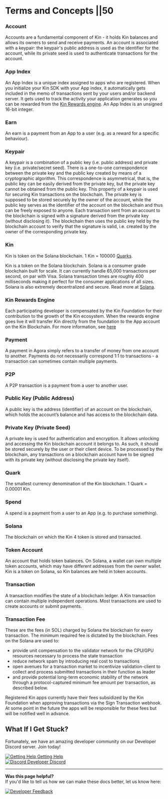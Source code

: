 # Terms and Concepts ||50

### Account

Accounts are a fundamental component of Kin - it holds Kin balances and allows its owners to send and receive payments. An account is associated with a keypair: the keypair's public address is used as the identifier for the account, while its private seed is used to authenticate transactions for the account.

### App Index

An App Index is a unique index assigned to apps who are registered. When you initialize your Kin SDK with your App index, it automatically gets included in the memo of transactions sent by your users and/or backend server. It gets used to track the activity your application generates so you can be rewarded from the [Kin Rewards engine](https://www.kin.org/kre/). An App Index is an unsigned 16-bit integer.


### Earn

An earn is a payment from an App to a user (e.g. as a reward for a specific behaviour).

### Keypair

A keypair is a combination of a public key (i.e. public address) and private key (i.e. private/secret seed). There is a one-to-one correspondence between the private key and the public key created by means of a cryptographic algorithm. This correspondence is asymmetrical, that is, the public key can be easily derived from the private key, but the private key cannot be obtained from the public key. This property of a keypair is used for securing Kin transactions on the blockchain. The private key is supposed to be stored securely by the owner of the account, while the public key serves as the identifier of the account on the blockchain and thus can be freely exposed to anyone. Each transaction sent from an account to the blockchain is signed with a signature derived from the private key (without disclosing it). The blockchain then uses the public key held by the blockchain account to verify that the signature is valid, i.e. created by the owner of the corresponding private key.

### Kin

Kin is token on the Solana blockchain. 1 Kin = 100000 [Quarks](/essentials/terms-and-concepts/#quark).

Kin is a token on the Solana blockchain. Solana is a consumer grade blockchain built for scale. It can currently handle 65,000 transactions per second, on par with Visa. Solana transaction times are roughly 400 milliseconds making it perfect for the consumer applications of all sizes. Solana is also extremely decentralized and secure. Read more at [Solana](http://www.solana.com).

### Kin Rewards Engine

Each participating developer is compensated by the Kin Foundation for their contribution to the growth of the Kin ecosystem. When the rewards engine goes live it will transfer Kin directly from the foundation to the App account on the Kin Blockchain. For more information, see [here](/essentials/kin-rewards-engine/)

### Payment

A payment in Agora simply refers to a transfer of money from one account to another. Payments do not necessarily correspond 1:1 to transactions - a transaction can sometimes contain multiple payments.

### P2P

A P2P transaction is a payment from a user to another user.

### Public Key (Public Address)

A public key is the address (identifier) of an account on the blockchain, which holds the account’s balance and has access to the blockchain data.

### Private Key (Private Seed)

A private key is used for authentication and encryption. It allows unlocking and accessing the Kin blockchain account it belongs to. As such, it should be stored securely by the user or their client device. To be processed by the blockchain, any transactions on a blockchain account have to be signed with its private key (without disclosing the private key itself).

### Quark

The smallest currency denomination of the Kin blockchain. 1 Quark = 0.00001 Kin.

### Spend

A spend is a payment from a user to an App (e.g. to purchase something).

### Solana

The blockchain on which the Kin 4 token is stored and transacted.

### Token Account

An account that holds token balances. On Solana, a wallet can own multiple token accounts, which may have different addresses from the owner wallet. Kin is a token on Solana, so Kin balances are held in token accounts.

### Transaction

A transaction modifies the state of a blockchain ledger. A Kin transaction can contain multiple independent operations. Most transactions are used to create accounts or submit payments.

### Transaction Fee

These are the fees (in SOL) charged by Solana the blockchain for every transaction. The minimum required fee is dictated by the blockchain. Fees on the Solana are used to:

- provide unit compensation to the validator network for the CPU/GPU resources necessary to process the state transaction
- reduce network spam by introducing real cost to transactions
- open avenues for a transaction market to incentivize validation-client to collect and process submitted transactions in their function as leader
- and provide potential long-term economic stability of the network through a protocol-captured minimum fee amount per transaction, as described below.

Registered Kin apps currently have their fees subsidized by the Kin Foundation when approving transactions via the Sign Transaction webhook. At some point in the future the apps will be responsible for these fees but will be notified well in advance.

## What If I Get Stuck?

Fortunately, we have an amazing developer community on our Developer Discord server. Join today!

<div class='navIcons'>
<a href='/essentials/getting-help/'><div class='navIcon'>
    <img class='navIcon-icon invert' alt='Getting Help' src='../images/circle-question-regular.svg'>
    <span class='navIcon-text'>Getting Help</span>
  </div></a>
  <a href='https://discord.com/invite/kdRyUNmHDn' target='_blank'><div class='navIcon'>
    <img class='navIcon-icon invert' alt='Discord' src='../images/discord-brands.svg'>
    <span class='navIcon-text'>Developer Discord</span>
  </div></a>
</div>

***
**Was this page helpful?**<br/>
If you'd like to tell us how we can make these docs better, let us know here:

<div class='navIcons'>
  <a href='https://forms.gle/qhjcDJR59v8RJsaY7' target='_blank'><div class='navIcon'>
    <img class='navIcon-icon invert' alt='Developer' src='../images/comment-dots-solid.svg'>
    <span class='navIcon-text'>Feedback</span>
  </div></a>
</div>
